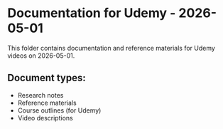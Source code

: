 # Documentation for Udemy - 2026-05-01

This folder contains documentation and reference materials for Udemy videos on 2026-05-01.

## Document types:
- Research notes
- Reference materials
- Course outlines (for Udemy)
- Video descriptions
